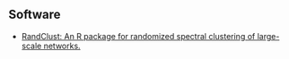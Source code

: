 ## Software

<ul style="margin:0px 0 5px;">
   <li><a href="[https://github.com/XiaoGuo-stat/RandClust]"><autocolor>RandClust: An R package for randomized spectral clustering of large-scale networks.  
</autocolor></a></li>
</ul>



